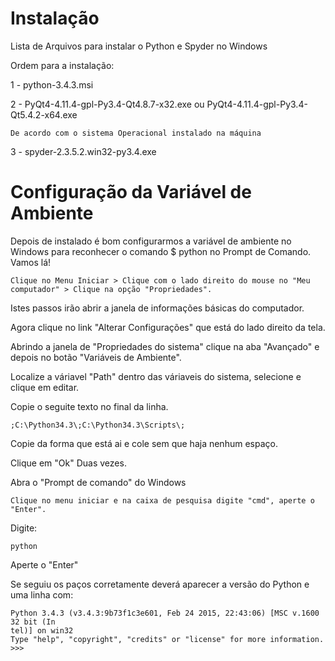 # Instalação

Lista de Arquivos para instalar o Python e Spyder no Windows

Ordem para a instalação:

1 - python-3.4.3.msi

2 - PyQt4-4.11.4-gpl-Py3.4-Qt4.8.7-x32.exe ou PyQt4-4.11.4-gpl-Py3.4-Qt5.4.2-x64.exe
	
	De acordo com o sistema Operacional instalado na máquina
	
3 - spyder-2.3.5.2.win32-py3.4.exe

# Configuração da Variável de Ambiente

Depois de instalado é bom configurarmos a variável de ambiente no Windows para reconhecer o comando $ python no Prompt de Comando. Vamos lá!

	Clique no Menu Iniciar > Clique com o lado direito do mouse no "Meu computador" > Clique na opção "Propriedades".
	
Istes passos irão abrir a janela de informações básicas do computador.

Agora clique no link "Alterar Configurações" que está do lado direito da tela.

Abrindo a janela de "Propriedades do sistema" clique na aba "Avançado" e depois no botão "Variáveis de Ambiente".

Localize a váriavel "Path" dentro das váriaveis do sistema, selecione e clique em editar.

Copie o seguite texto no final da linha.

	;C:\Python34.3\;C:\Python34.3\Scripts\;
	
Copie da forma que está ai e cole sem que haja nenhum espaço.

Clique em "Ok" Duas vezes.

Abra o "Prompt de comando" do Windows

	Clique no menu iniciar e na caixa de pesquisa digite "cmd", aperte o "Enter".
	
Digite:

	python
	
Aperte o "Enter"

Se seguiu os paços corretamente deverá aparecer a versão do Python e uma linha com:

	Python 3.4.3 (v3.4.3:9b73f1c3e601, Feb 24 2015, 22:43:06) [MSC v.1600 32 bit (In
	tel)] on win32
	Type "help", "copyright", "credits" or "license" for more information.
	>>>
	








